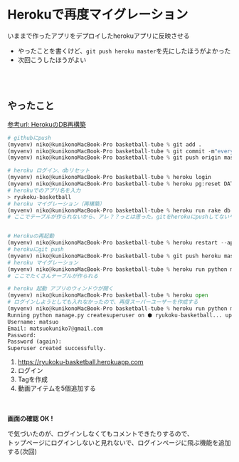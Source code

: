 <!-- omit in toc -->
# Herokuで再度マイグレーション
いままで作ったアプリをデプロイしたherokuアプリに反映させる
- やったことを書くけど、`git push heroku master`を先にしたほうがよかった
- 次回こうしたほうがよい

<br><br>

## やったこと
[参考url: HerokuのDB再構築](https://qiita.com/katumaruno3/items/65f1c4a8b590ce760b55)
```python
# githubにpush
(myvenv) niko@kunikonoMacBook-Pro basketball-tube % git add .
(myvenv) niko@kunikonoMacBook-Pro basketball-tube % git commit -m"everyone_comment.html add & script.js add"
(myvenv) niko@kunikonoMacBook-Pro basketball-tube % git push origin master

# heroku ログイン、dbリセット
(myvenv) niko@kunikonoMacBook-Pro basketball-tube % heroku login
(myvenv) niko@kunikonoMacBook-Pro basketball-tube % heroku pg:reset DATABASE_URL
# herokuでのアプリ名を入力
> ryukoku-basketball
# heroku マイグレーション（再構築）
(myvenv) niko@kunikonoMacBook-Pro basketball-tube % heroku run rake db:migrate
# ここでテーブルが作られないから、アレ？？っとは思った。gitをherokuにpushしてないやんw


# Herokuの再起動
(myvenv) niko@kunikonoMacBook-Pro basketball-tube % heroku restart --app ryukoku-basketball
# herokuにgit push
(myvenv) niko@kunikonoMacBook-Pro basketball-tube % git push heroku master
# heroku マイグレーション
(myvenv) niko@kunikonoMacBook-Pro basketball-tube % heroku run python manage.py migrate
# ここでたくさんテーブルが作られる

# heroku 起動 アプリのウィンドウが開く
(myvenv) niko@kunikonoMacBook-Pro basketball-tube % heroku open
# ログインしようとしても入れなかったので、再度スーパーユーザーを作成する
(myvenv) niko@kunikonoMacBook-Pro basketball-tube % heroku run python manage.py createsuperuser
Running python manage.py createsuperuser on ⬢ ryukoku-basketball... up, run.4476 (Free)
Username: matsuo
Email: matsuokuniko7@gmail.com
Password:
Password (again):
Superuser created successfully.
```

1. https://ryukoku-basketball.herokuapp.com
2. ログイン
3. Tagを作成
4. 動画アイテムを5個追加する

<br><br>
__画面の確認 OK !__

で気づいたのが、ログインしなくてもコメントできたりするので、<br>
トップページにログインしないと見れないで、ログインページに飛ぶ機能を追加する(次回)